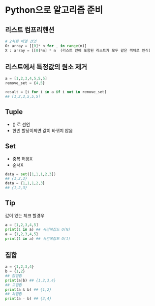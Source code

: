 # Python으로 알고리즘 준비

## 리스트 컴프리헨션
```python
# 2차원 배열 선언
O: array = [[0]* n for _ in range(m)]
X : array = [[0]*m] * n  (리스트 안에 포함된 리스트가 모두 같은 객체로 인식)
```

## 리스트에서 특정값의 원소 제거
```python
a = [1,2,3,4,5,5,5]
remove_set = {4,5}

result = [i for i in a if i not in remove_set]
## [1,2,3,5,5,5]
```

## Tuple
+ () 로 선언
+ 한번 할당이되면 값이 바뀌지 않음

## Set
+ 중복 허용X
+ 순서X

```python
data = set([1,1,1,2,3])
## {1,2,3}
data = {1,1,1,2,3}
## {1,2,3}
```

## Tip
값이 있는 체크 할경우
```python
a = [1,2,3,4,5]
print(1 in a) ## 시간복잡도 O(N)
a = {1,2,3,4,5}
print(1 in a) ## 시간복잡도 O(1)
```

## 집합
```py
a = {1,2,3,4}
b = {1,2}
## 합집합
print(a|b) ## {1,2,3,4}
## 교집합
print(a & b) ## {1,2}
## 차집합
print(a - b) ## {3,4}
```
